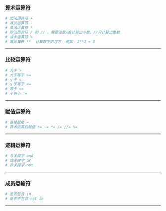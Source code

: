 ### 算术运算符
~~~python
# 加法运算符 +
# 减法运算符 -
# 乘法运算符 *
# 除法运算符 / 和 // ，需要注意/会计算出小数，//只计算出整数
# 求余运算符 % 
# 幂运算符 **  计算数字的次方  例如  2**3 = 8
~~~
---

### 比较运算符
~~~python
# 大于 >
# 大于等于 >=
# 小于 <
# 小于等于 <=
# 等于 ==
# 不等于 !=
~~~
---

### 赋值运算符
~~~python
# 直接赋值 =
# 算术运算后赋值 += -= *= /= //= %=
~~~
---

### 逻辑运算符
~~~python
# 与关键字 and
# 或关键字 or
# 非关键字 not
~~~
---

### 成员运输符
~~~python
# 是否包含 in
# 是否不包含 not in
~~~
---